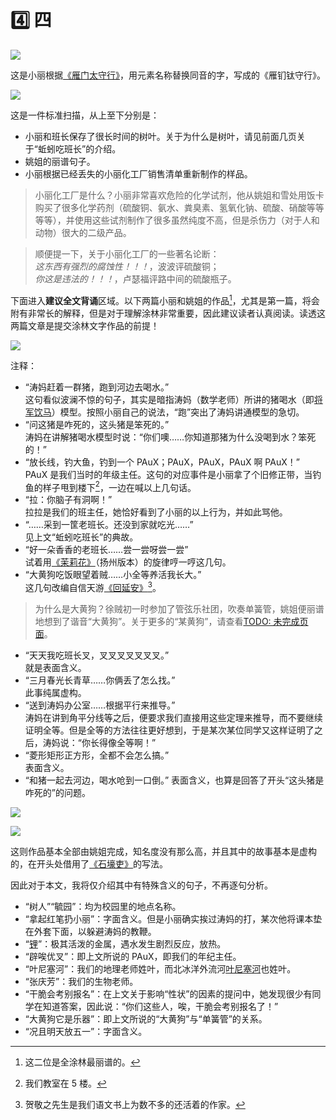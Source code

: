 # 4️⃣ 四

![](../../dataset/xiaoli/26.jpg)

这是小丽根据[《雁门太守行》](https://zh.wikisource.org/wiki/%E9%9B%81%E9%96%80%E5%A4%AA%E5%AE%88%E8%A1%8C)，用元素名称替换同音的字，写成的《雁钔钛守行》。

![](../../dataset/xiaoli/27.jpg)

这是一件标准扫描，从上至下分别是：

- 小丽和班长保存了很长时间的树叶。关于为什么是树叶，请见前面几页关于“蚯蚓吃班长”的介绍。
- 姚姐的丽谱句子。
- 小丽根据已经丢失的小丽化工厂销售清单重新制作的样品。

> 小丽化工厂是什么？小丽非常喜欢危险的化学试剂，他从姚姐和雪处用饭卡购买了很多化学药剂（硫酸铜、氨水、粪臭素、氢氧化钠、硫酸、硝酸等等等等），并使用这些试剂制作了很多虽然纯度不高，但是杀伤力（对于人和动物）很大的二级产品。

> 顺便提一下，关于小丽化工厂的一些著名论断：  
*这东西有强烈的腐蚀性！！！*，波波评硫酸铜；  
*你这是违法的！！！*，卢瑟福评路中间的硫酸瓶子。

下面进入**建议全文背诵**区域。以下两篇小丽和姚姐的作品[^1]，尤其是第一篇，将会附有非常长的解释，但是对于理解涂林非常重要，因此建议读者认真阅读。读透这两篇文章是提交涂林文字作品的前提！

![](../../dataset/xiaoli/28.jpg)

注释：

- “涛妈赶着一群猪，跑到河边去喝水。”  
这句看似波澜不惊的句子，其实是暗指涛妈（数学老师）所讲的猪喝水（即[将军饮马](https://baijiahao.baidu.com/s?id=1789572614038408621)）模型。按照小丽自己的说法，“跑”突出了涛妈讲通模型的急切。
- “问这猪是咋死的，这头猪是笨死的。”  
涛妈在讲解猪喝水模型时说：“你们噢……你知道那猪为什么没喝到水？笨死的！”
- “放长线，钓大鱼，钓到一个 PAuX；PAuX，PAuX，PAuX 啊 PAuX！”  
PAuX 是我们当时的年级主任。这句的对应事件是小丽拿了个旧修正带，当钓鱼的样子甩到楼下[^2]，一边在喊以上几句话。
- “拉：你脑子有洞啊！”  
拉拉是我们的班主任，她恰好看到了小丽的以上行为，并如此骂他。
- “……采到一筐老班长。还没到家就吃光……”  
见上文“蚯蚓吃班长”的典故。
- “好一朵香香的老班长……尝一尝呀尝一尝”  
试着用[《茉莉花》](https://zh.wikipedia.org/zh-cn/%E8%8C%89%E8%8E%89%E8%8A%B1_(%E6%B0%91%E6%AD%8C))（扬州版本）的旋律哼一哼这几句。
- “大黄狗吃饭眼望着贼……小全等养活我长大。”  
这几句改编自信天游[《回延安》](https://zh.wikipedia.org/zh-cn/%E8%B4%BA%E6%95%AC%E4%B9%8B#%E8%91%97%E4%BD%9C)[^3]。

> 为什么是大黄狗？徐贼初一时参加了管弦乐社团，吹奏单簧管，姚姐便丽谱地想到了谐音“大黄狗”。关于更多的“某黄狗”，请查看[TODO: 未完成页面]()。

- “天天我吃班长叉，叉叉叉叉叉叉叉。”  
就是表面含义。
- “三月春光长青草……你俩丢了怎么找。”  
此事纯属虚构。
- “送到涛妈办公室……根据平行来推导。”  
涛妈在讲到角平分线等之后，便要求我们直接用这些定理来推导，而不要继续证明全等。但是全等的方法往往更好想到，于是某次某位同学又这样证明了之后，涛妈说：“你长得像全等啊！”
- “菱形矩形正方形，全都不会怎么搞。”  
表面含义。
- “和猪一起去河边，喝水呛到一口倒。”
表面含义，也算是回答了开头“这头猪是咋死的”的问题。

![](../../dataset/xiaoli/29.jpg)

![](../../dataset/xiaoli/30.jpg)

这则作品基本全部由姚姐完成，知名度没有那么高，并且其中的故事基本是虚构的，在开头处借用了[《石壕吏》](https://zh.wikisource.org/wiki/%E7%9F%B3%E5%A3%95%E5%90%8F)的写法。

因此对于本文，我将仅介绍其中有特殊含义的句子，不再逐句分析。

- “树人”“毓园”：均为校园里的地点名称。
- “拿起红笔扔小丽”：字面含义。但是小丽确实挨过涛妈的打，某次他将课本垫在外套下面，以躲避涛妈的教鞭。
- “[锂](https://zh.wikipedia.org/zh-cn/%E9%94%82)”：极其活泼的金属，遇水发生剧烈反应，放热。
- “辟唉优叉”：即上文所说的 PAuX，即我们的年纪主任。
- “叶尼塞河”：我们的地理老师姓叶，而北冰洋外流河[叶尼塞河](https://zh.wikipedia.org/zh-cn/%E8%91%89%E5%B0%BC%E5%A1%9E%E6%B2%B3)也姓叶。
- “张庆芳”：我们的生物老师。
- “干脆会考别报名”：在上文关于影响“性状”的因素的提问中，她发现很少有同学在知道答案，因此说：“你们这些人，唉，干脆会考别报名了！”
- “大黄狗它是乐器”：即上文所说的“大黄狗”与“单簧管”的关系。
- “况且明天放五一”：字面含义。

[^1]: 这二位是全涂林最丽谱的。

[^2]: 我们教室在 5 楼。

[^3]: 贺敬之先生是我们语文书上为数不多的还活着的作家。
